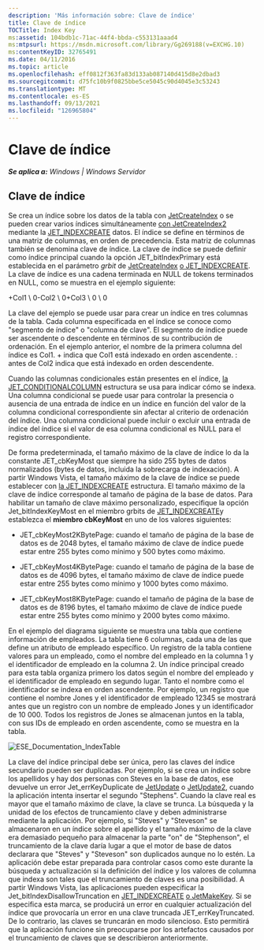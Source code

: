 ```yaml
---
description: 'Más información sobre: Clave de índice'
title: Clave de índice
TOCTitle: Index Key
ms:assetid: 104bdb1c-71ac-44f4-bbda-c553131aaad4
ms:mtpsurl: https://msdn.microsoft.com/library/Gg269188(v=EXCHG.10)
ms:contentKeyID: 32765491
ms.date: 04/11/2016
ms.topic: article
ms.openlocfilehash: eff0812f363fa83d133ab087140d415d8e2dbad3
ms.sourcegitcommit: d75fc10b9f0825bbe5ce5045c90d4045e3c53243
ms.translationtype: MT
ms.contentlocale: es-ES
ms.lasthandoff: 09/13/2021
ms.locfileid: "126965804"
---
```

# <a name="index-key"></a>Clave de índice


_**Se aplica a:** Windows | Windows Servidor_

## <a name="index-key"></a>Clave de índice

Se crea un índice sobre los datos de la tabla con [JetCreateIndex](./jetcreateindex-function.md) o se pueden crear varios índices simultáneamente [con JetCreateIndex2](./jetcreateindex2-function.md) mediante la [JET_INDEXCREATE](./jet-indexcreate-structure.md) datos. El índice se define en términos de una matriz de columnas, en orden de precedencia. Esta matriz de columnas también se denomina clave de índice. La clave de índice se puede definir como índice principal cuando la opción JET_bitIndexPrimary está establecida en el parámetro *grbit* de [JetCreateIndex](./jetcreateindex-function.md) [o JET_INDEXCREATE](./jet-indexcreate-structure.md). La clave de índice es una cadena terminada en NULL de tokens terminados en NULL, como se muestra en el ejemplo siguiente:

\+Col1 \\ 0-Col2 \\ 0+Col3 \\ 0 \\ 0

La clave del ejemplo se puede usar para crear un índice en tres columnas de la tabla. Cada columna especificada en el índice se conoce como "segmento de índice" o "columna de clave". El segmento de índice puede ser ascendente o descendente en términos de su contribución de ordenación. En el ejemplo anterior, el nombre de la primera columna del índice es Col1. + indica que Col1 está indexado en orden ascendente. : antes de Col2 indica que está indexado en orden descendente.

Cuando las columnas condicionales están presentes en el índice, [la JET_CONDITIONALCOLUMN](./jet-conditionalcolumn-structure.md) estructura se usa para indicar cómo se indexa. Una columna condicional se puede usar para controlar la presencia o ausencia de una entrada de índice en un índice en función del valor de la columna condicional correspondiente sin afectar al criterio de ordenación del índice. Una columna condicional puede incluir o excluir una entrada de índice del índice si el valor de esa columna condicional es NULL para el registro correspondiente.

De forma predeterminada, el tamaño máximo de la clave de índice lo da la constante JET_cbKeyMost que siempre ha sido 255 bytes de datos normalizados (bytes de datos, incluida la sobrecarga de indexación). A partir Windows Vista, el tamaño máximo de la clave de índice se puede establecer con [la JET_INDEXCREATE](./jet-indexcreate-structure.md) estructura. El tamaño máximo de la clave de índice corresponde al tamaño de página de la base de datos. Para habilitar un tamaño de clave máximo personalizado, especifique la opción Jet_bitIndexKeyMost en el miembro grbits de [JET_INDEXCREATE](./jet-indexcreate-structure.md)y establezca el **miembro cbKeyMost** en uno de los valores siguientes:

  - JET_cbKeyMost2KBytePage: cuando el tamaño de página de la base de datos es de 2048 bytes, el tamaño máximo de clave de índice puede estar entre 255 bytes como mínimo y 500 bytes como máximo.

  - JET_cbKeyMost4KBytePage: cuando el tamaño de página de la base de datos es de 4096 bytes, el tamaño máximo de clave de índice puede estar entre 255 bytes como mínimo y 1000 bytes como máximo.

  - JET_cbKeyMost8KBytePage: cuando el tamaño de página de la base de datos es de 8196 bytes, el tamaño máximo de clave de índice puede estar entre 255 bytes como mínimo y 2000 bytes como máximo.

En el ejemplo del diagrama siguiente se muestra una tabla que contiene información de empleados. La tabla tiene 6 columnas, cada una de las que define un atributo de empleado específico. Un registro de la tabla contiene valores para un empleado, como el nombre del empleado en la columna 1 y el identificador de empleado en la columna 2. Un índice principal creado para esta tabla organiza primero los datos según el nombre del empleado y el identificador de empleado en segundo lugar. Tanto el nombre como el identificador se indexa en orden ascendente. Por ejemplo, un registro que contiene el nombre Jones y el identificador de empleado 12345 se mostrará antes que un registro con un nombre de empleado Jones y un identificador de 10 000. Todos los registros de Jones se almacenan juntos en la tabla, con sus IDs de empleado en orden ascendente, como se muestra en la tabla.

![ESE_Documentation_IndexTable](images/Gg269188.ESE_Documentation_IndexTable(EXCHG.10).gif "ESE_Documentation_IndexTable")

La clave del índice principal debe ser única, pero las claves del índice secundario pueden ser duplicadas. Por ejemplo, si se crea un índice sobre los apellidos y hay dos personas con Steves en la base de datos, ese devuelve un error Jet_errKeyDuplicate de [JetUpdate](./jetupdate-function.md) o [JetUpdate2](./jetupdate2-function.md), cuando la aplicación intenta insertar el segundo "Stephens". Cuando la clave real es mayor que el tamaño máximo de clave, la clave se trunca. La búsqueda y la unidad de los efectos de truncamiento clave y deben administrarse mediante la aplicación. Por ejemplo, si "Steves" y "Steveson" se almacenaron en un índice sobre el apellido y el tamaño máximo de la clave era demasiado pequeño para almacenar la parte "on" de "Stephenson", el truncamiento de la clave daría lugar a que el motor de base de datos declarara que "Steves" y "Steveson" son duplicados aunque no lo estén. La aplicación debe estar preparada para controlar casos como este durante la búsqueda y actualización si la definición del índice y los valores de columna que indexa son tales que el truncamiento de claves es una posibilidad. A partir Windows Vista, las aplicaciones pueden especificar la Jet_bitIndexDisallowTruncation en [JET_INDEXCREATE](./jet-indexcreate-structure.md) [o JetMakeKey](./jetmakekey-function.md). Si se especifica esta marca, se producirá un error en cualquier actualización del índice que provocaría un error en una clave truncada JET_errKeyTruncated. De lo contrario, las claves se truncarán en modo silencioso. Esto permitirá que la aplicación funcione sin preocuparse por los artefactos causados por el truncamiento de claves que se describieron anteriormente.
